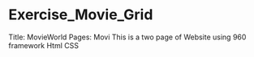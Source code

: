 # Exercise_Movie_Grid
Title: MovieWorld
Pages:
Movi
This is a two page of Website using 
960 framework
Html
CSS
